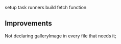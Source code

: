 setup task runners
build fetch function

## Improvements
Not declaring galleryImage in every file that needs it;
